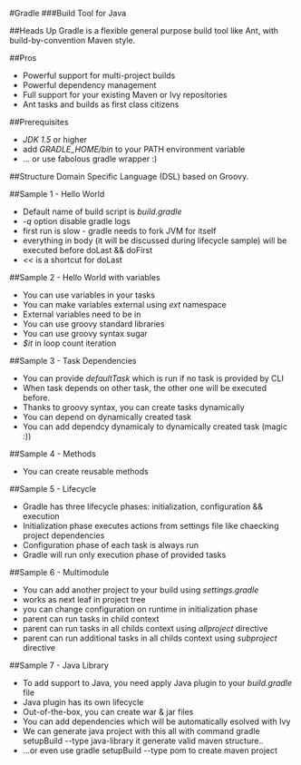 #Gradle
###Build Tool for Java


##Heads Up
Gradle is a flexible general purpose build tool like Ant, with build-by-convention Maven style. 

##Pros
* Powerful support for multi-project builds
* Powerful dependency management
* Full support for your existing Maven or Ivy repositories
* Ant tasks and builds as first class citizens

##Prerequisites
* _JDK 1.5_ or higher
* add _GRADLE_HOME/bin_ to your PATH environment 
variable
* ... or use fabolous gradle wrapper :)

##Structure
Domain Specific Language (DSL) based on Groovy.

##Sample 1 - Hello World
* Default name of build script is _build.gradle_
* _-q_ option disable gradle logs
* first run is slow - gradle needs to fork JVM for itself
* everything in body (it will be discussed during lifecycle sample) will be executed before doLast && doFirst
* _<<_ is a shortcut for doLast

##Sample 2 - Hello World with variables
* You can use variables in your tasks
* You can make variables external using _ext_ namespace
* External  variables need to be in 
* You can use groovy standard libraries
* You can use groovy syntax sugar
* _$it_ in loop count iteration

##Sample 3 - Task Dependencies
* You can provide _defaultTask_ which is run if no task is provided by CLI
* When task depends on other task, the other one will be executed before.
* Thanks to groovy syntax, you can create tasks dynamically
* You can depend on dynamically created task
* You can add dependcy dynamicaly to dynamically created task (magic :))

##Sample 4 - Methods
* You can create reusable methods

##Sample 5 - Lifecycle
* Gradle has three lifecycle phases: initialization, configuration && execution
* Initialization phase executes actions from settings file like chaecking project dependencies
* Configuration phase of each task is always run
* Gradle will run only execution phase of provided tasks

##Sample 6 - Multimodule
* You can add another project to your build using _settings.gradle_
* works as next leaf in project tree
* you can change configuration on runtime in initialization phase
* parent can run tasks in child context
* parent can run tasks in all childs context using _allproject_ directive
* parent can run additional tasks in all childs context using _subproject_ directive

##Sample 7 - Java Library
* To add support to Java, you need apply Java plugin to your _build.gradle_ file
* Java plugin has its own lifecycle
* Out-of-the-box, you can create war & jar files
* You can add dependencies which will be automatically esolved with Ivy
* We can generate java project with this all with command 
	gradle setupBuild --type java-library 
it generate valid maven structure..
* ...or even use 
	gradle setupBuild --type pom
to create maven project


